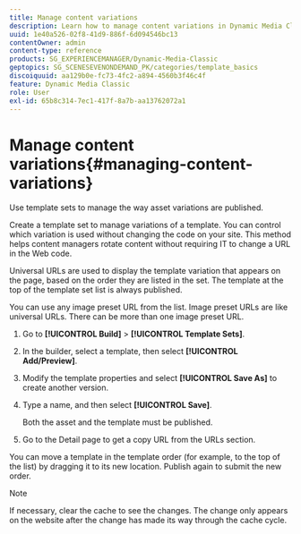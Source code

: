 ```yaml
---
title: Manage content variations
description: Learn how to manage content variations in Dynamic Media Classic.
uuid: 1e40a526-02f8-41d9-886f-6d094546bc13
contentOwner: admin
content-type: reference
products: SG_EXPERIENCEMANAGER/Dynamic-Media-Classic
geptopics: SG_SCENESEVENONDEMAND_PK/categories/template_basics
discoiquuid: aa129b0e-fc73-4fc2-a894-4560b3f46c4f
feature: Dynamic Media Classic
role: User
exl-id: 65b8c314-7ec1-417f-8a7b-aa13762072a1
---
```

# Manage content variations{#managing-content-variations}

Use template sets to manage the way asset variations are published.

Create a template set to manage variations of a template. You can control which variation is used without changing the code on your site. This method helps content managers rotate content without requiring IT to change a URL in the Web code.

Universal URLs are used to display the template variation that appears on the page, based on the order they are listed in the set. The template at the top of the template set list is always published.

You can use any image preset URL from the list. Image preset URLs are like universal URLs. There can be more than one image preset URL.

1. Go to **[!UICONTROL Build]** > **[!UICONTROL Template Sets]**.
1. In the builder, select a template, then select **[!UICONTROL Add/Preview]**.
1. Modify the template properties and select **[!UICONTROL Save As]** to create another version.
1. Type a name, and then select **[!UICONTROL Save]**.

   Both the asset and the template must be published.

1. Go to the Detail page to get a copy URL from the URLs section.

You can move a template in the template order (for example, to the top of the list) by dragging it to its new location. Publish again to submit the new order.

>[!NOTE]
>
>If necessary, clear the cache to see the changes. The change only appears on the website after the change has made its way through the cache cycle.
